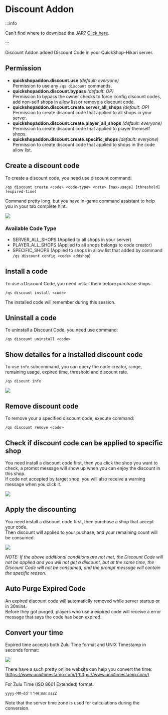 # Discount Addon

:::info

Can't find where to download the JAR? [Click here](../faq/where-addons-compacts-at.md).

:::

Discount Addon added Discount Code in your QuickShop-Hikari server.

## Permission

* **quickshopaddon.discount.use** *(default: everyone)*  
  Permission to use any `/qs discount` commands.
* **quickshopaddon.discount.bypass** *(default: OP)*  
  Permission to bypass the owner checks to force config discount codes, add non-self shops in allow list or remove a discount code.
* **quickshopaddon.discount.create.server_all_shops** *(default: OP)*  
  Permission to create discount code that applied to all shops in your server.
* **quickshopaddon.discount.create.player_all_shops** *(default: everyone)*  
  Permission to create discount code that applied to player themself shops.
* **quickshopaddon.discount.create.specific_shops** *(default: everyone)*  
  Permission to create discount code that applied to shops in the code allow list.

## Create a discount code

To create a discount code, you need use discount command:

```plain
/qs discount create <code> <code-type> <rate> [max-usage] [threshold] [expired-time]
```

Command pretty long, but you have in-game command assistant to help you in your tab complete hint.  

![](https://user-images.githubusercontent.com/30802565/208291577-59fcd76e-2b4a-4e87-bdf5-582ba573795e.png)

### Available Code Type

* SERVER_ALL_SHOPS (Applied to all shops in your server)
* PLAYER_ALL_SHOPS (Applied to all shops belongs to code creator)
* SPECIFIC_SHOPS (Applied to shops in allow list that added by command `/qs discount config <code> addshop`)

## Install a code

To use a Discount Code, you need install them before purchase shops.

```plain
/qs discount install <code>
```

The installed code will remember during this session.

## Uninstall a code

To uninstall a Discount Code, you need use command:

```plain
/qs discount uninstall <code>
```

## Show detailes for a installed discount code

To use `info` subcommand, you can query the code creator, range, remaining usage, expired time, threshold and discount rate.

```plain
/qs disount info
```

![](https://user-images.githubusercontent.com/30802565/208291677-85469f8b-2c34-4563-bb57-619cfe70e105.png)

## Remove discount code

To remove your a specified discount code, execute command:

```plain
/qs discount remove <code>
```

## Check if discount code can be applied to specific shop

You need install a discount code first, then you click the shop you want to check, a promot message will show up when you can enjoy the discount in this shop.  
If code not accepted by target shop, you will also receive a warning message when you click it.  

![](https://user-images.githubusercontent.com/30802565/208291999-a32277bb-4111-4dde-bcd4-1d5f5b40ce9e.png)

## Apply the discounting

You need install a discount code first, then purchase a shop that accept your code.  
Then discount will applied to your puchase, and your remaining count will be consumed.

![](https://user-images.githubusercontent.com/30802565/208292084-633fe7e1-239c-4b8c-99b2-87fc9e824e1f.png)

*NOTE: If the above additional conditions are not met, the Discount Code will not be applied and you will not get a discount, but at the same time, the Discount Code will not be consumed, and the prompt message will contain the specific reason.*

## Auto Purge Expired Code

An expired discount code will automaticlly removed while server startup or in 30mins.  
Before they got purged, players who use a expired code will receive a error message that says the code has been expired.

## Convert your time

Expired time accepts both Zulu Time format and UNIX Timestamp in seconds format:  

![](https://user-images.githubusercontent.com/30802565/208248088-01b1cbfe-ff79-4448-8a34-7e95324a71e1.png)

There have a such pretty online website can help you convert the time:  
[https://www.unixtimestamp.com/](https://www.unixtimestamp.com/)

For Zulu Time (ISO 8601 Extended) format:

```plain
yyyy-MM-dd'T'HH:mm:ssZZ
```

Note that the server time zone is used for calculations during the conversion.
